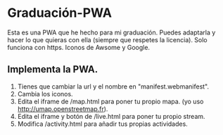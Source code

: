 # Graduación-PWA
Esta es una PWA que he hecho para mi graduación.
Puedes adaptarla y hacer lo que quieras con ella (siempre que respetes la licencia).
Solo funciona con https.
Iconos de Awsome y Google.

## Implementa la PWA.
1. Tienes que cambiar la url y el nombre en "manifest.webmanifest".
2. Cambia los iconos.
3. Edita el iframe de /map.html para poner tu propio mapa. (yo uso http://umap.openstreetmap.fr).
4. Edita el iframe y botón de /live.html para poner tu propio stream.
5. Modifica /activity.html para añadir tus propias actividades. 
